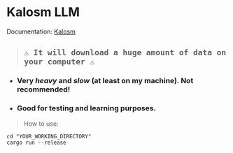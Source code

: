 # Kalosm LLM
Documentation: [Kalosm](https://floneum.com/kalosm/)
> ## `⚠️ It will download a huge amount of data on your computer ⚠️`
- ### Very _heavy_ and _slow_ (at least on my machine). Not recommended!
- ### Good for testing and learning purposes.

> How to use:
```
cd "YOUR_WORKING_DIRECTORY"
cargo run --release
```
